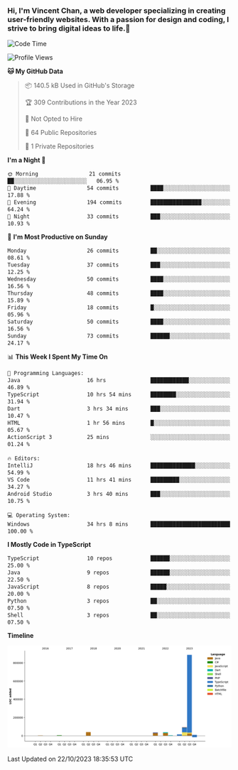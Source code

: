 ### Hi, I'm Vincent Chan, a web developer specializing in creating user-friendly websites. With a passion for design and coding, I strive to bring digital ideas to life.👋

<!--
**hkvincent/hkvincent** is a ✨ _special_ ✨ repository because its `README.md` (this file) appears on your GitHub profile.

Here are some ideas to get you started:

- 🔭 I’m currently working on ...
- 🌱 I’m currently learning ...
- 👯 I’m looking to collaborate on ...
- 🤔 I’m looking for help with ...
- 💬 Ask me about ...
- 📫 How to reach me: ...
- 😄 Pronouns: ...
- ⚡ Fun fact: ...
-->
<!--START_SECTION:waka-->
![Code Time](http://img.shields.io/badge/Code%20Time-553%20hrs%202%20mins-blue)

![Profile Views](http://img.shields.io/badge/Profile%20Views-0-blue)

**🐱 My GitHub Data** 

> 📦 140.5 kB Used in GitHub's Storage 
 > 
> 🏆 309 Contributions in the Year 2023
 > 
> 🚫 Not Opted to Hire
 > 
> 📜 64 Public Repositories 
 > 
> 🔑 1 Private Repositories 
 > 
**I'm a Night 🦉** 

```text
🌞 Morning                21 commits          ██░░░░░░░░░░░░░░░░░░░░░░░   06.95 % 
🌆 Daytime                54 commits          ████░░░░░░░░░░░░░░░░░░░░░   17.88 % 
🌃 Evening                194 commits         ████████████████░░░░░░░░░   64.24 % 
🌙 Night                  33 commits          ███░░░░░░░░░░░░░░░░░░░░░░   10.93 % 
```
📅 **I'm Most Productive on Sunday** 

```text
Monday                   26 commits          ██░░░░░░░░░░░░░░░░░░░░░░░   08.61 % 
Tuesday                  37 commits          ███░░░░░░░░░░░░░░░░░░░░░░   12.25 % 
Wednesday                50 commits          ████░░░░░░░░░░░░░░░░░░░░░   16.56 % 
Thursday                 48 commits          ████░░░░░░░░░░░░░░░░░░░░░   15.89 % 
Friday                   18 commits          █░░░░░░░░░░░░░░░░░░░░░░░░   05.96 % 
Saturday                 50 commits          ████░░░░░░░░░░░░░░░░░░░░░   16.56 % 
Sunday                   73 commits          ██████░░░░░░░░░░░░░░░░░░░   24.17 % 
```


📊 **This Week I Spent My Time On** 

```text
💬 Programming Languages: 
Java                     16 hrs              ████████████░░░░░░░░░░░░░   46.89 % 
TypeScript               10 hrs 54 mins      ████████░░░░░░░░░░░░░░░░░   31.94 % 
Dart                     3 hrs 34 mins       ███░░░░░░░░░░░░░░░░░░░░░░   10.47 % 
HTML                     1 hr 56 mins        █░░░░░░░░░░░░░░░░░░░░░░░░   05.67 % 
ActionScript 3           25 mins             ░░░░░░░░░░░░░░░░░░░░░░░░░   01.24 % 

🔥 Editors: 
IntelliJ                 18 hrs 46 mins      ██████████████░░░░░░░░░░░   54.99 % 
VS Code                  11 hrs 41 mins      █████████░░░░░░░░░░░░░░░░   34.27 % 
Android Studio           3 hrs 40 mins       ███░░░░░░░░░░░░░░░░░░░░░░   10.75 % 

💻 Operating System: 
Windows                  34 hrs 8 mins       █████████████████████████   100.00 % 
```

**I Mostly Code in TypeScript** 

```text
TypeScript               10 repos            ██████░░░░░░░░░░░░░░░░░░░   25.00 % 
Java                     9 repos             ██████░░░░░░░░░░░░░░░░░░░   22.50 % 
JavaScript               8 repos             █████░░░░░░░░░░░░░░░░░░░░   20.00 % 
Python                   3 repos             ██░░░░░░░░░░░░░░░░░░░░░░░   07.50 % 
Shell                    3 repos             ██░░░░░░░░░░░░░░░░░░░░░░░   07.50 % 
```



**Timeline**

![Lines of Code chart](https://raw.githubusercontent.com/hkvincent/hkvincent/main/assets/bar_graph.png)


 Last Updated on 22/10/2023 18:35:53 UTC
<!--END_SECTION:waka-->
